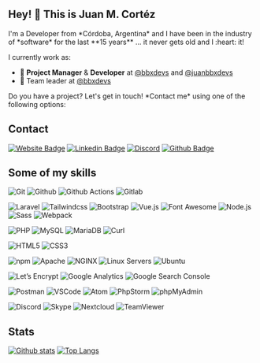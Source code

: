 ## Hey! 👋 This is **Juan M. Cortéz**
<p>I'm a Developer from *Córdoba, Argentina* and I have been in the industry of *software* for the last **15 years** ... it never gets old and I :heart: it!</p>

<p>I currently work as:</p>

- 🧭 **Project Manager** & **Developer** at [@bbxdevs](https://github.com/bbxdevs) and [@juanbbxdevs](https://github.com/juanbbxdevs)
- 👥 Team leader at [@bbxdevs](https://www.bbxdevs.com)

<p>Do you have a project? Let's get in touch! *Contact me* using one of the following options:</p>

## Contact
[![Website Badge](https://img.shields.io/badge/-BBXDevs%20Website-444c56?style=flat-square&logo=firefox&logoColor=white&link=https://www.bbxdevs.com)](https://www.bbxdevs.com) [![Linkedin Badge](https://img.shields.io/badge/-juanmcortez-444c56?style=flat-square&logo=Linkedin&logoColor=white&link=https://www.linkedin.com/in/juanmcortez/)](https://www.linkedin.com/in/juanmcortez/) [![Discord](https://img.shields.io/badge/-Discord-444c56?style=flat-square&logoColor=white&logo=discord&link=https://discordapp.com/users/885884198089551892)](https://discordapp.com/users/885884198089551892) [![Github Badge](https://img.shields.io/badge/-juanbbxdevs-444c56?style=flat-square&logo=github&logoColor=white&link=https://github.com/juanbbxdevs/)](https://www.github.com/juanbbxdevs/)


## Some of my skills
![Git](https://img.shields.io/badge/-Git-444c56?style=flat-square&logoColor=white&logo=git)
![Github](https://img.shields.io/badge/-GitHub-444c56?style=flat-square&logoColor=white&logo=github)
![Github Actions](https://img.shields.io/badge/-GitHub%20Actions-444c56?style=flat-square&logoColor=white&logo=githubactions)
![Gitlab](https://img.shields.io/badge/-Gitlab-444c56?style=flat-square&logoColor=white&logo=gitlab)


![Laravel](https://img.shields.io/badge/-Laravel-444c56?style=flat-square&logoColor=white&logo=laravel)
![Tailwindcss](https://img.shields.io/badge/-Tailwindcss-444c56?style=flat-square&logoColor=white&logo=tailwindcss)
![Bootstrap](https://img.shields.io/badge/-Bootstrap-444c56?style=flat-square&logoColor=white&logo=bootstrap)
![Vue.js](https://img.shields.io/badge/-Vue-444c56?style=flat-square&logoColor=white&logo=vue.js)
![Font Awesome](https://img.shields.io/badge/-Font%20Awesome-444c56?style=flat-square&logoColor=white&logo=fontawesome)
![Node.js](https://img.shields.io/badge/-Node.js-444c56?style=flat-square&logoColor=white&logo=node.js)
![Sass](https://img.shields.io/badge/-Sass-444c56?style=flat-square&logoColor=white&logo=sass)
![Webpack](https://img.shields.io/badge/-Webpack-444c56?style=flat-square&logoColor=white&logo=webpack)


![PHP](https://img.shields.io/badge/-PHP-444c56?style=flat-square&logoColor=white&logo=php)
![MySQL](https://img.shields.io/badge/-MySQL-444c56?style=flat-square&logoColor=white&logo=mysql)
![MariaDB](https://img.shields.io/badge/-MariaDB-444c56?style=flat-square&logoColor=white&logo=mariadb)
![Curl](https://img.shields.io/badge/-curl-444c56?style=flat-square&logoColor=white&logo=curl)


![HTML5](https://img.shields.io/badge/-HTML5-444c56?style=flat-square&logoColor=white&logo=html5)
![CSS3](https://img.shields.io/badge/-CSS3-444c56?style=flat-square&logoColor=white&logo=css3)


![npm](https://img.shields.io/badge/-npm-444c56?style=flat-square&logoColor=white&logo=npm)
![Apache](https://img.shields.io/badge/-Apache-444c56?style=flat-square&logoColor=white&logo=apache)
![NGINX](https://img.shields.io/badge/-NGINX-444c56?style=flat-square&logoColor=white&logo=nginx)
![Linux Servers](https://img.shields.io/badge/-Linux%20Servers-444c56?style=flat-square&logoColor=white&logo=linux)
![Ubuntu](https://img.shields.io/badge/-Ubuntu-444c56?style=flat-square&logoColor=white&logo=ubuntu)


![Let’s Encrypt](https://img.shields.io/badge/-Let%E2%80%99s%20Encrypt-444c56?style=flat-square&logoColor=white&logo=letsencrypt)
![Google Analytics](https://img.shields.io/badge/-Google%20Analytics-444c56?style=flat-square&logoColor=white&logo=googleanalytics)
![Google Search Console](https://img.shields.io/badge/-Google%20Search%20Console-444c56?style=flat-square&logoColor=white&logo=googlesearchconsole)


![Postman](https://img.shields.io/badge/-Postman-444c56?style=flat-square&logoColor=white&logo=postman)
![VSCode](https://img.shields.io/badge/-VSCode-444c56?style=flat-square&logoColor=white&logo=visualstudiocode)
![Atom](https://img.shields.io/badge/-Atom-444c56?style=flat-square&logoColor=white&logo=atom)
![PhpStorm](https://img.shields.io/badge/-PhpStorm-444c56?style=flat-square&logoColor=white&logo=phpstorm)
![phpMyAdmin](https://img.shields.io/badge/-phpMyAdmin-444c56?style=flat-square&logoColor=white&logo=phpmyadmin)


![Discord](https://img.shields.io/badge/-Discord-444c56?style=flat-square&logoColor=white&logo=discord)
![Skype](https://img.shields.io/badge/-Skype-444c56?style=flat-square&logoColor=white&logo=skype)
![Nextcloud](https://img.shields.io/badge/-Nextcloud-444c56?style=flat-square&logoColor=white&logo=nextcloud)
![TeamViewer](https://img.shields.io/badge/-TeamViewer-444c56?style=flat-square&logoColor=white&logo=teamViewer)

## Stats
[![Github stats](https://github-readme-stats.vercel.app/api?username=juanbbxdevs&count_private=true&show_icons=true&include_all_commits=true)](https://github.com/juanbbxdevs/github-readme-stats)
[![Top Langs](https://github-readme-stats.vercel.app/api/top-langs/?username=juanbbxdevs&layout=compact)](https://github.com/juanbbxdevs/github-readme-stats)
